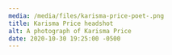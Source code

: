 ```yaml
---
media: /media/files/karisma-price-poet-.png
title: Karisma Price headshot
alt: A photograph of Karisma Price
date: 2020-10-30 19:25:00 -0500
---
```

